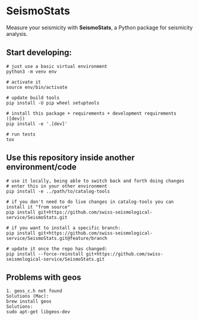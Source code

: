 # SeismoStats

Measure your seismicity with **SeismoStats**, a Python package for seismicity analysis.

## Start developing:

```
# just use a basic virtual environment
python3 -m venv env

# activate it
source env/bin/activate

# update build tools
pip install -U pip wheel setuptools

# install this package + requirements + development requirements ([dev])
pip install -e '.[dev]'

# run tests
tox
```

## Use this repository inside another environment/code

```
# use it locally, being able to switch back and forth doing changes
# enter this in your other environment
pip install -e ../path/to/catalog-tools

# if you don't need to do live changes in catalog-tools you can install it "from source"
pip install git+https://github.com/swiss-seismological-service/SeismoStats.git

# if you want to install a specific branch:
pip install git+https://github.com/swiss-seismological-service/SeismoStats.git@feature/branch

# update it once the repo has changed:
pip install --force-reinstall git+https://github.com/swiss-seismological-service/SeismoStats.git
```

## Problems with geos

```
1. geos_c.h not found
Solutions (Mac):
brew install geos
Solutions:
sudo apt-get libgeos-dev
```
